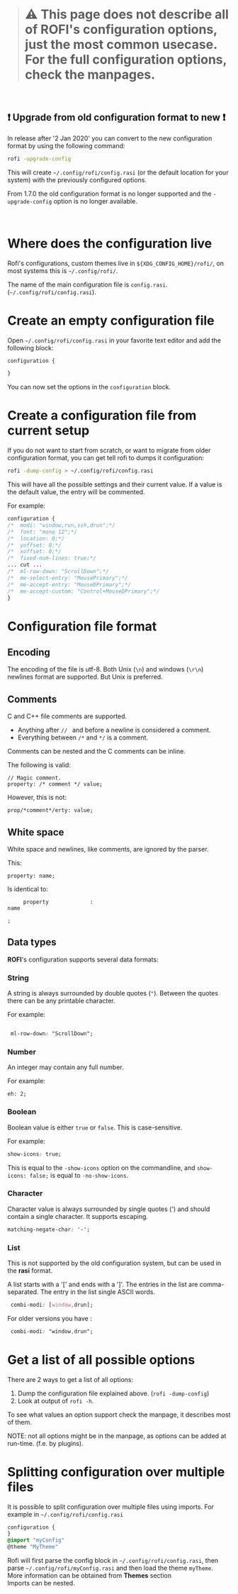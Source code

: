 >  # :warning: This page does not describe all of **ROFI**'s configuration options, just the most common usecase. For the full configuration options, check the manpages.

<br />

 
## :exclamation: Upgrade from old configuration format to new :exclamation:

In release after '2 Jan 2020' you can convert to the new configuration format by using the following command:

```bash 
rofi -upgrade-config
```

This will create `~/.config/rofi/config.rasi` (or the default location for your system) with the previously configured options.

From 1.7.0 the old configuration format is no longer supported and the `-upgrade-config` option is no longer available.

<br />

# Where does the configuration live

Rofi's configurations, custom themes live in `${XDG_CONFIG_HOME}/rofi/`, on most systems this is `~/.config/rofi/`.

The name of the main configuration file is `config.rasi`. (`~/.config/rofi/config.rasi`).

# Create an empty configuration file

Open `~/.config/rofi/config.rasi` in your favorite text editor and add the following block:

```css
configuration {

}
```
You can now set the options in the `configuration` block. 

# Create a configuration file from current setup

If you do not want to start from scratch, or want to migrate from older configuration format, you can get tell rofi to dumps it configuration:

```bash
rofi -dump-config > ~/.config/rofi/config.rasi
```

This will have all the possible settings and their current value.
If a value is the default value, the entry will be commented.

For example:
```css
configuration {               
/*  modi: "window,run,ssh,drun";*/
/*  font: "mono 12";*/
/*  location: 0;*/
/*  yoffset: 0;*/
/*  xoffset: 0;*/
/*  fixed-num-lines: true;*/
... cut ...
/*  ml-row-down: "ScrollDown";*/                                                                                        
/*  me-select-entry: "MousePrimary";*/                                                                                  
/*  me-accept-entry: "MouseDPrimary";*/                                                                                 
/*  me-accept-custom: "Control+MouseDPrimary";*/ 
}
```

# Configuration file format

## Encoding

The encoding of the file is utf-8. Both Unix (`\n`) and windows (`\r\n`) newlines format are supported. But Unix is preferred.

## Comments

C and C++ file comments are supported.

* Anything after  `// ` and before a newline is considered a comment.
* Everything between `/*` and `*/` is a comment.

Comments can be nested and the C comments can be inline.

The following is valid:

```
// Magic comment.
property: /* comment */ value;
```

However, this is not:

```
prop/*comment*/erty: value;
```

## White space

White space and newlines, like comments, are ignored by the parser.

This:

```
property: name;
```

Is identical to:

```
     property             :
name

;
```

## Data types

**ROFI**'s configuration supports several data formats:

### String

A string is always surrounded by double quotes (`"`). Between the quotes there can be any printable character.

For example:

```css

 ml-row-down: "ScrollDown";
```

### Number

An integer may contain any full number.
                                  
For example:                     
                                  
```                               
eh: 2;                        
```                               

### Boolean

Boolean value is either `true` or `false`. This is case-sensitive.

For example:

```css
show-icons: true;
```

This is equal to the `-show-icons` option on the commandline, and `show-icons: false;` is equal to `-no-show-icons`.

### Character

Character value is always surrounded by single quotes (') and should contain a single character.
It supports escaping.

```css
matching-negate-char: '-';
```

### List

This is not supported by the old configuration system, but can be used in the **rasi** format.

A list starts with a '[' and ends with a ']'. The entries in the list are comma-separated.
The entry in the list single ASCII words.

```css
 combi-modi: [window,drun];
```
For older versions you have :

```css
 combi-modi: "window,drun";
```

# Get a list of all possible options

There are 2 ways to get a list of all options:

1. Dump the configuration file explained above. (`rofi -dump-config`)
2. Look at output of `rofi -h`.

To see what values an option support check the manpage, it describes most of them.

NOTE: not all options might be in the manpage, as options can be added at run-time. (f.e. by plugins).


# Splitting configuration over multiple files

It is possible to split configuration over multiple files using imports. For example in `~/.config/rofi/config.rasi`

```css
configuration {
}
@import "myConfig"
@theme "MyTheme"

```

Rofi will first parse the config block in `~/.config/rofi/config.rasi`, then parse `~/.config/rofi/myConfig.rasi` and then load the theme `myTheme`.\
More information can be obtained from **Themes** section\
Imports can be nested.

